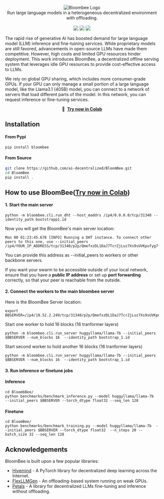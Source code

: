 <p align="center">  
    <img src="figures/bloombee.jpg" alt="Bloombee Logo" /><br>  
    Run large language models in a heterogeneous decentralized environment with offloading.<br>
    <br>
    <a href="https://pypi.org/project/bloombee/"><img src="https://img.shields.io/pypi/v/bloombee.svg?label=PyPI&color=green"></a>
    <a href="https://github.com/ai-decentralized/bloombee/actions"><img src="https://img.shields.io/github/actions/workflow/status/ai-decentralized/bloombee/pylint.yml?branch=main&label=Build"></a>
    <a href="https://discord.gg/Ypexx2rxt9"><img src="https://img.shields.io/discord/1267714065166241813?label=Discord&logo=discord&logoColor=white"></a>
</p>  

The rapid rise of generative AI has boosted demand for large language model (LLM) inference and fine-tuining services. While proprietary models are still favored, advancements in open-source LLMs have made them competitive. However, high costs and limited GPU resources hinder deployment. This work introduces BloomBee, a decentralized offline serving system that leverages idle GPU resources to provide cost-effective access to LLMs.

We rely on global GPU sharing, which includes more consumer-grade GPUs. If your GPU can only manage a small portion of a large language model, like the Llama3.1 (405B) model, you can connect to a network of servers that load different parts of the model. In this network, you can request inference or fine-tuning services.

<p align="center">
    🚀 &nbsp;<b><a href="https://colab.research.google.com/drive/1BZn0KrEGaNA2dlzmCTtTIjJKx3bNzOMs#scrollTo=1Qhi4I2PSGgg">Try now in Colab</a></b>
</p>

## Installation

#### From Pypi
```
pip install bloombee
```
#### From Source
```bash  
git clone https://github.com/ai-decentralized/BloomBee.git  
cd BloomBee  
pip install .
```
## How to use BloomBee(<a href="https://colab.research.google.com/drive/1pENMOEoEV01DqBImZzuX_4jTV3fNwNga#scrollTo=oyCFDemCZsRs">Try now in Colab</a>)
#### 1. Start the main server 
```
python -m bloombee.cli.run_dht --host_maddrs /ip4/0.0.0.0/tcp/31340 --identity_path bootstrapp1.id 

```
Now you will get the BloomBee's main server location: 
```
Mon 00 01:23:45.678 [INFO] Running a DHT instance. To connect other peers to this one, use --initial_peers /ip4/YOUR_IP_ADDRESS/tcp/31340/p2p/QmefxzDL1DaJ7TcrZjLuz7Xs9sUVKpufyg7f5276ZHFjbQ
```  
You can provide this address as --initial_peers to workers or other backbone servers.

If you want your swarm to be accessible outside of your local network, ensure that you have a **public IP address** or set up **port forwarding** correctly, so that your peer is reachable from the outside.

#### 2. Connect the workers to the main bloombee server  
Here is the BloomBee Server location:
```
export BBSERVER=/ip4/10.52.2.249/tcp/31340/p2p/QmefxzDL1DaJ7TcrZjLuz7Xs9sUVKpufyg7f5276ZHFjbQ  

```
Start one worker to hold 16 blocks (16 tranformer layers)
```
python -m bloombee.cli.run_server huggyllama/llama-7b --initial_peers $BBSERVER --num_blocks 16  --identity_path bootstrap_1.id
```
Start second worker to hold another 16 blocks (16 tranformer layers)
```
python -m bloombee.cli.run_server huggyllama/llama-7b --initial_peers $BBSERVER --num_blocks 16  --identity_path bootstrap_1.id
```

#### 3. Run inference or finetune jobs

#### Inference   
```
cd BloombBee/
python benchmarks/benchmark_inference.py --model huggyllama/llama-7b  --initial_peers $BBSERVER --torch_dtype float32 --seq_len 128
```

#### Finetune 

```
cd BloomBee/
python benchmarks/benchmark_training.py --model huggyllama/llama-7b  --initial_peers $BBSERVER --torch_dtype float32  --n_steps 20 --batch_size 32 --seq_len 128
```


## Acknowledgements  

BloomBee is built upon a few popular libraries: 

  - [Hivemind](https://github.com/learning-at-home/hivemind) - A PyTorch library for decentralized deep learning across the Internet.  
  - [FlexLLMGen](https://github.com/FMInference/FlexLLMGen) - An offloading-based system running on weak GPUs.  
  - [Petals](https://github.com/bigscience-workshop/petals) - A library for decentralized LLMs fine-tuning and inference without offloading.

